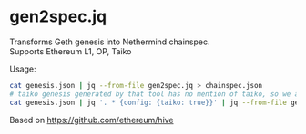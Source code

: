 # gen2spec.jq

Transforms Geth genesis into Nethermind chainspec.
<br>Supports Ethereum L1, OP, Taiko

Usage:

```sh
cat genesis.json | jq --from-file gen2spec.jq > chainspec.json
# taiko genesis generated by that tool has no mention of taiko, so we adding it
cat genesis.json | jq '. * {config: {taiko: true}}' | jq --from-file gen2spec.jq > chainspec.json
```

Based on https://github.com/ethereum/hive